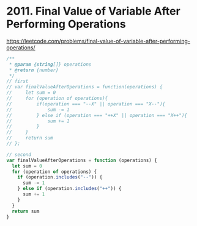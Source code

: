 # 2011. Final Value of Variable After Performing Operations

https://leetcode.com/problems/final-value-of-variable-after-performing-operations/

```ts
/**
 * @param {string[]} operations
 * @return {number}
 */
// first
// var finalValueAfterOperations = function(operations) {
//     let sum = 0
//     for (operation of operations){
//         if(operation === "--X" || operation === "X--"){
//             sum -= 1
//         } else if (operation === "++X" || operation === "X++"){
//             sum += 1
//         }
//     }
//     return sum
// };

// second
var finalValueAfterOperations = function (operations) {
  let sum = 0
  for (operation of operations) {
    if (operation.includes("--")) {
      sum -= 1
    } else if (operation.includes("++")) {
      sum += 1
    }
  }
  return sum
}
```
